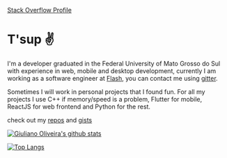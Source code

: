 [Stack Overflow Profile](https://stackoverflow.com/users/5133524/giuliano-macedo?tab=profile)

# T'sup ✌️

I'm a developer graduated in the Federal University of Mato Grosso do Sul with experience in web, mobile and desktop development,
currently I am working as a software engineer at [Flash](https://flashapp.com.br), you can contact me using [gitter](https://gitter.im/giuliano-macedo).

Sometimes I will work in personal projects that I found fun.
For all my projects I use C++ if memory/speed is a problem, Flutter for mobile, ReactJS for web frontend and Python for the rest.

check out my [repos](https://github.com/giuliano-macedo?tab=repositories) and [gists](https://gist.github.com/giuliano-macedo)

[![Giuliano Oliveira's github stats](https://github-readme-stats.vercel.app/api?username=giuliano-macedo&show_icons=true&theme=dark)](https://github.com/anuraghazra/github-readme-stats)

[![Top Langs](https://github-readme-stats.vercel.app/api/top-langs/?username=giuliano-macedo&layout=compact&hide=Jupyter%20Notebook&theme=dark)](https://github.com/anuraghazra/github-readme-stats)
